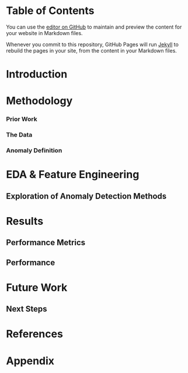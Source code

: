 # Table of Contents

You can use the [editor on GitHub](https://github.com/ctran0615/anomaly-network-detection/edit/gh-pages/index.md) to maintain and preview the content for your website in Markdown files.

Whenever you commit to this repository, GitHub Pages will run [Jekyll](https://jekyllrb.com/) to rebuild the pages in your site, from the content in your Markdown files.

# Introduction
# Methodology
### Prior Work
### The Data
### Anomaly Definition
# EDA & Feature Engineering
## Exploration of Anomaly Detection Methods
# Results
## Performance Metrics
## Performance
# Future Work
## Next Steps
# References
# Appendix


